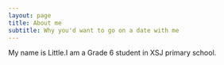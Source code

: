 ```yaml
---
layout: page
title: About me
subtitle: Why you'd want to go on a date with me
---
```


My name is Little.I am a Grade 6 student in XSJ primary school.
